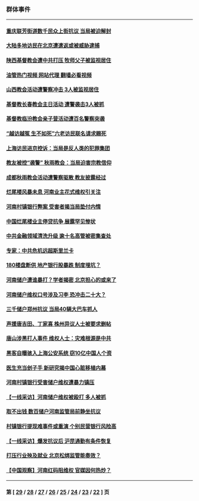 ### 群体事件
---
#### [重庆联芳街道数千民众上街抗议 当局被迫解封](../../pages/ncid279/n13812220.md?08290445) 
#### [大陆多地访民在北京遭遣返或被威胁逮捕](../../pages/ncid279/n13812104.md?08290445) 
#### [陕西基督教会遭中共打压 牧师父子被监视居住](../../pages/ncid279/n13811611.md?08290445) 
#### [油管热门视频 网站代理 翻墙必看视频](http://209.222.30.114:81/youtube.html?08290445)
#### [山西教会活动遭警察冲击 3人被监视居住](../../pages/ncid279/n13808966.md?08290445) 
#### [基督教长春教会主日活动 遭警袭击3人被抓](../../pages/ncid279/n13806935.md?08290445) 
#### [基督教临汾教会亲子营活动遭百名警察突袭](../../pages/ncid279/n13806527.md?08290445) 
#### [“越访越冤 生不如死”六老访民联名请求赐死](../../pages/ncid279/n13805907.md?08290445) 
#### [上海访民进京控诉：当局是反人类的犯罪集团](../../pages/ncid279/n13803858.md?08290445) 
#### [教友被控“袭警” 秋雨教会：当局迫害宗教信仰](../../pages/ncid279/n13803563.md?08290445) 
#### [成都秋雨教会活动遭警察驱散 教友披露经过](../../pages/ncid279/n13802541.md?08290445) 
#### [烂尾楼风暴未息 河南业主花式维权引关注](../../pages/ncid279/n13794519.md?08290445) 
#### [河南村镇银行弊案 受害者揭当局垫付内情](../../pages/ncid279/n13791990.md?08290445) 
#### [中国烂尾楼业主停贷抗争 展露罕见惨状](../../pages/ncid279/n13787794.md?08290445) 
#### [中共金融领域清洗升级 逾十名高管被密集查处](../../pages/ncid279/n13782694.md?08290445) 
#### [专家：中共危机远超斯里兰卡](../../pages/ncid279/n13782248.md?08290445) 
#### [180楼盘断供 地产银行股暴跌 制度埋坑？](../../pages/ncid279/n13780778.md?08290445) 
#### [河南储户遭谁暴打？学者揭密 北京担心的或来了](../../pages/ncid279/n13779407.md?08290445) 
#### [河南储户维权口号涉及习李 恐冲击二十大？](../../pages/ncid279/n13778148.md?08290445) 
#### [三千储户郑州抗议 当局40辆大巴车抓人](../../pages/ncid279/n13777593.md?08290445) 
#### [声援唐吉田、丁家喜 株州异议人士被要求删帖](../../pages/ncid279/n13775534.md?08290445) 
#### [唐山涉黑打人事件 维权人士：灾难根源是中共](../../pages/ncid279/n13773534.md?08290445) 
#### [黑客自曝骇入上海公安系统 窃10亿中国人个资](../../pages/ncid279/n13773395.md?08290445) 
#### [医生充当刽子手 新研究揭中国心脏移植内幕](../../pages/ncid279/n13772291.md?08290445) 
#### [河南村镇银行受害储户维权遭暴力镇压](../../pages/ncid279/n13770841.md?08290445) 
#### [【一线采访】河南储户维权被殴打 多人被抓](../../pages/ncid279/n13768629.md?08290445) 
#### [取不出钱 数百储户河南监管局前静坐抗议](../../pages/ncid279/n13767198.md?08290445) 
#### [村镇银行提现难事件或重演 个别民营银行风险高](../../pages/ncid279/n13764495.md?08290445) 
#### [【一线采访】爆发抗议后 沪昆通勤有条件恢复](../../pages/ncid279/n13763504.md?08290445) 
#### [打压行业殃及就业 北京松绑监管能奏效？](../../pages/ncid279/n13761130.md?08290445) 
#### [【中国观察】河南红码阻维权 官媒因何热炒？](../../pages/ncid279/n13760146.md?08290445) 

---
#### 第 [ [29](./29.md?08290445) / [28](./28.md?08290445) / [27](./27.md?08290445) / [26](./26.md?08290445) / [25](./25.md?08290445) / [24](./24.md?08290445) / [23](./23.md?08290445) / [22](./22.md?08290445) ] 页
